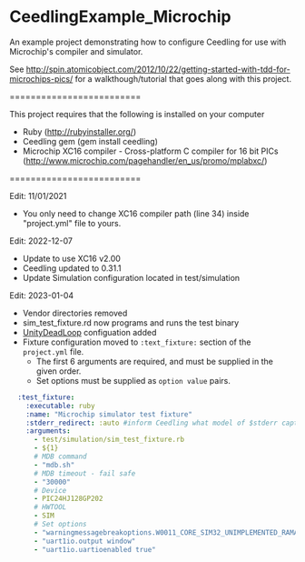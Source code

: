 CeedlingExample_Microchip
=========================

An example project demonstrating how to configure Ceedling for use with Microchip's compiler and simulator.

See http://spin.atomicobject.com/2012/10/22/getting-started-with-tdd-for-microchips-pics/ for a walkthough/tutorial that goes along with this project.

=========================

This project requires that the following is installed on your computer
* Ruby (http://rubyinstaller.org/)
* Ceedling gem (gem install ceedling)
* Microchip XC16 compiler - Cross-platform C compiler for 16 bit PICs (http://www.microchip.com/pagehandler/en_us/promo/mplabxc/)

=========================

Edit: 11/01/2021

* You only need to change XC16 compiler path (line 34) inside "project.yml" file to yours. 

Edit: 2022-12-07
* Update to use XC16 v2.00
* Ceedling updated to 0.31.1
* Update Simulation configuration located in test/simulation

Edit: 2023-01-04
* Vendor directories removed
* sim_test_fixture.rd now programs and runs the test binary
* [UnityDeadLoop](http://www.throwtheswitch.org/build/cross) configuation added 
* Fixture configuration moved to `:text_fixture:` section of the `project.yml` file.
    - The first 6 arguments are required, and must be supplied in the given order.
    - Set options must be supplied as `option value` pairs.

```yaml
  :test_fixture:
    :executable: ruby
    :name: "Microchip simulator test fixture"
    :stderr_redirect: :auto #inform Ceedling what model of $stderr capture to use
    :arguments:
      - test/simulation/sim_test_fixture.rb
      - ${1}
      # MDB command
      - "mdb.sh"
      # MDB timeout - fail safe
      - "30000"
      # Device
      - PIC24HJ128GP202
      # HWTOOL
      - SIM
      # Set options
      - "warningmessagebreakoptions.W0011_CORE_SIM32_UNIMPLEMENTED_RAMACCESS break"
      - "uart1io.output window"
      - "uart1io.uartioenabled true"
```

